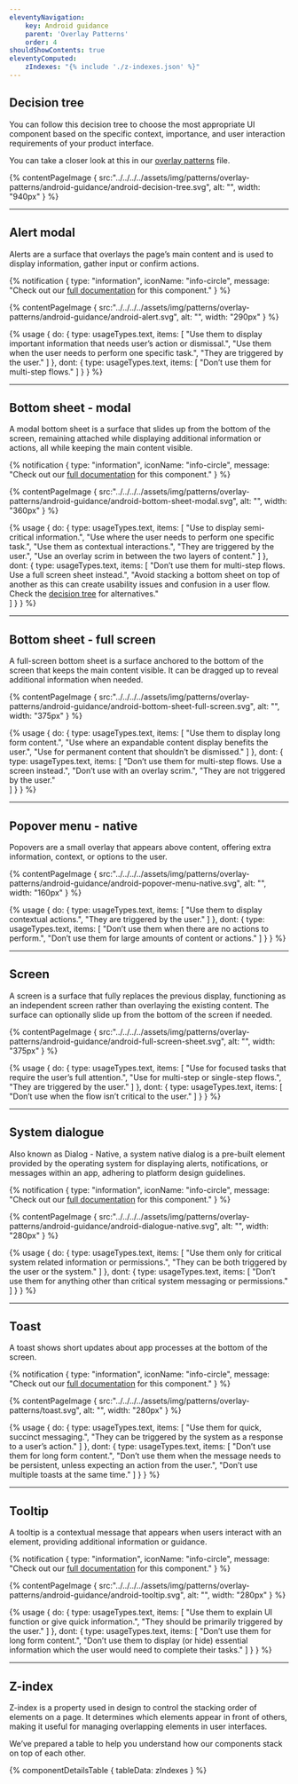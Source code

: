 ```yaml
---
eleventyNavigation:
    key: Android guidance
    parent: 'Overlay Patterns'
    order: 4
shouldShowContents: true
eleventyComputed:
    zIndexes: "{% include './z-indexes.json' %}"
---
```


## Decision tree

You can follow this decision tree to choose the most appropriate UI component based on the specific context, importance, and user interaction requirements of your product interface.

You can take a closer look at this in our [overlay patterns](https://www.figma.com/design/Rqz8KHogVsGCS4j0nDueNo/branch/OsUnZnAk7zDlRrpFGmYn5O/%5BCore%5D-Patterns-%5BPIE-3%5D?node-id=4069-10711&t=LIROnRWvF2NN8lc1-0) file.

{% contentPageImage {
  src:"../../../../assets/img/patterns/overlay-patterns/android-guidance/android-decision-tree.svg",
  alt: "",
  width: "940px"
} %}

---

## Alert modal

Alerts are a surface that overlays the page’s main content and is used to display information, gather input or confirm actions.

{% notification {
  type: "information",
  iconName: "info-circle",
  message: "Check out our [full documentation](https://www.figma.com/design/WxPDYsTycTVhPac6nCbbgN/%5BCore%5D-Apps-Component-Documentation-%5BPIE-3%5D?node-id=11866-11762&t=K4Ml6sd4MuQwwwA0-0) for this component."
} %}


{% contentPageImage {
  src:"../../../../assets/img/patterns/overlay-patterns/android-guidance/android-alert.svg",
  alt: "",
  width: "290px"
} %}

{% usage {
    do: {
        type: usageTypes.text,
        items: [
            "Use them to display important information that needs user’s action or dismissal.",
            "Use them when the user needs to perform one specific task.",
            "They are triggered by the user."
        ]
    },
    dont: {
        type: usageTypes.text,
        items: [
            "Don’t use them for multi-step flows."
        ]
    }
} %}

---

## Bottom sheet - modal

A modal bottom sheet is a surface that slides up from the bottom of the screen, remaining attached while displaying additional information or actions, all while keeping the main content visible.

{% notification {
  type: "information",
  iconName: "info-circle",
  message: "Check out our [full documentation](https://www.figma.com/design/WxPDYsTycTVhPac6nCbbgN/%5BCore%5D-Apps-Component-Documentation-%5BPIE-3%5D?node-id=3840-18187&t=aqQQP3ok34g8ou6q-0) for this component."
} %}

{% contentPageImage {
  src:"../../../../assets/img/patterns/overlay-patterns/android-guidance/android-bottom-sheet-modal.svg",
  alt: "",
  width: "360px"
} %}

{% usage {
    do: {
        type: usageTypes.text,
        items: [
            "Use to display semi-critical information.",
            "Use where the user needs to perform one specific task.",
            "Use them as contextual interactions.",
            "They are triggered by the user.",
            "Use an overlay scrim in between the two layers of content."
        ]
    },
    dont: {
        type: usageTypes.text,
        items: [
            "Don’t use them for multi-step flows. Use a full screen sheet instead.",
            "Avoid stacking a bottom sheet on top of another as this can create usability issues and confusion in a user flow. Check the [decision tree](https://www.figma.com/design/Rqz8KHogVsGCS4j0nDueNo/branch/OsUnZnAk7zDlRrpFGmYn5O/%5BCore%5D-Patterns-%5BPIE-3%5D?node-id=4069-10711&t=PwNqsYzFgOzV9G81-0) for alternatives."       
            ]
    }
} %}

---

## Bottom sheet - full screen 

A full-screen bottom sheet is a surface anchored to the bottom of the screen that keeps the main content visible. It can be dragged up to reveal additional information when needed.

{% contentPageImage {
  src:"../../../../assets/img/patterns/overlay-patterns/android-guidance/android-bottom-sheet-full-screen.svg",
  alt: "",
  width: "375px"
} %}

{% usage {
    do: {
        type: usageTypes.text,
        items: [
            "Use them to display long form content.",
            "Use where an expandable content display benefits the user.",
            "Use for permanent content that shouldn’t be dismissed."
        ]
    },
    dont: {
        type: usageTypes.text,
        items: [
            "Don’t use them for multi-step flows. Use a screen instead.",
            "Don’t use with an overlay scrim.",
            "They are not triggered by the user."     
            ]
    }
} %}

---

## Popover menu - native

Popovers are a small overlay that appears above content, offering extra information, context, or options to the user.

{% contentPageImage {
  src:"../../../../assets/img/patterns/overlay-patterns/android-guidance/android-popover-menu-native.svg",
  alt: "",
  width: "160px"
} %}

{% usage {
    do: {
        type: usageTypes.text,
        items: [
            "Use them to display contextual actions.",
            "They are triggered by the user."
        ]
    },
    dont: {
        type: usageTypes.text,
        items: [
            "Don’t use them when there are no actions to perform.",
            "Don’t use them for large amounts of content or actions."
            ]
    }
} %}

---

## Screen

A screen is a surface that fully replaces the previous display, functioning as an independent screen rather than overlaying the existing content. The surface can optionally slide up from the bottom of the screen if needed.

{% contentPageImage {
  src:"../../../../assets/img/patterns/overlay-patterns/android-guidance/android-full-screen-sheet.svg",
  alt: "",
  width: "375px"
} %}

{% usage {
    do: {
        type: usageTypes.text,
        items: [
            "Use for focused tasks that require the user’s full attention.",
            "Use for multi-step or single-step flows.",
            "They are triggered by the user."
        ]
    },
    dont: {
        type: usageTypes.text,
        items: [
            "Don’t use when the flow isn’t critical to the user."
            ]
    }
} %}

---

## System dialogue

Also known as Dialog - Native, a system native dialog is a pre-built element provided by the operating system for displaying alerts, notifications, or messages within an app, adhering to platform design guidelines.

{% notification {
  type: "information",
  iconName: "info-circle",
  message: "Check out our [full documentation](https://www.figma.com/design/WxPDYsTycTVhPac6nCbbgN/%5BCore%5D-Apps-Component-Documentation-%5BPIE-3%5D?node-id=5687-29811&t=Su4qQErsSRpq95Mx-0) for this component."
} %}

{% contentPageImage {
  src:"../../../../assets/img/patterns/overlay-patterns/android-guidance/android-dialogue-native.svg",
  alt: "",
  width: "280px"
} %}



{% usage {
    do: {
        type: usageTypes.text,
        items: [
            "Use them only for critical system related information or permissions.",
            "They can be both triggered by the user or the system."
        ]
    },
    dont: {
        type: usageTypes.text,
        items: [
            "Don’t use them for anything other than critical system messaging or permissions."
            ]
    }
} %}

---

## Toast

A toast shows short updates about app processes at the bottom of the screen.

{% notification {
  type: "information",
  iconName: "info-circle",
  message: "Check out our [full documentation](https://pie.design/components/toast/) for this component."
} %}

{% contentPageImage {
  src:"../../../../assets/img/patterns/overlay-patterns/toast.svg",
  alt: "",
  width: "280px"
} %}

{% usage {
    do: {
        type: usageTypes.text,
        items: [
            "Use them for quick, succinct messaging.",
            "They can be triggered by the system as a response to a user’s action."
        ]
    },
    dont: {
        type: usageTypes.text,
        items: [
            "Don’t use them for long form content.",
            "Don’t use them when the message needs to be persistent, unless expecting an action from the user.",
            "Don’t use multiple toasts at the same time."
        ]
    }
} %}

---

## Tooltip

A tooltip is a contextual message that appears when users interact with an element, providing additional information or guidance.

{% notification {
  type: "information",
  iconName: "info-circle",
  message: "Check out our [full documentation](https://pie.design/components/tooltip/) for this component."
} %}

{% contentPageImage {
  src:"../../../../assets/img/patterns/overlay-patterns/android-guidance/android-tooltip.svg",
  alt: "",
  width: "280px"
} %}

{% usage {
    do: {
        type: usageTypes.text,
        items: [
            "Use them to explain UI function or give quick information.",
            "They should be primarily triggered by the user."
        ]
    },
    dont: {
        type: usageTypes.text,
        items: [
            "Don’t use them for long form content.",
            "Don’t use them to display (or hide) essential information which the user would need to complete their tasks."
        ]
    }
} %}

---

## Z-index

Z-index is a property used in design to control the stacking order of elements on a page. It determines which elements appear in front of others, making it useful for managing overlapping elements in user interfaces.

We’ve prepared a table to help you understand how our components stack on top of each other.

{% componentDetailsTable {
tableData: zIndexes
} %}